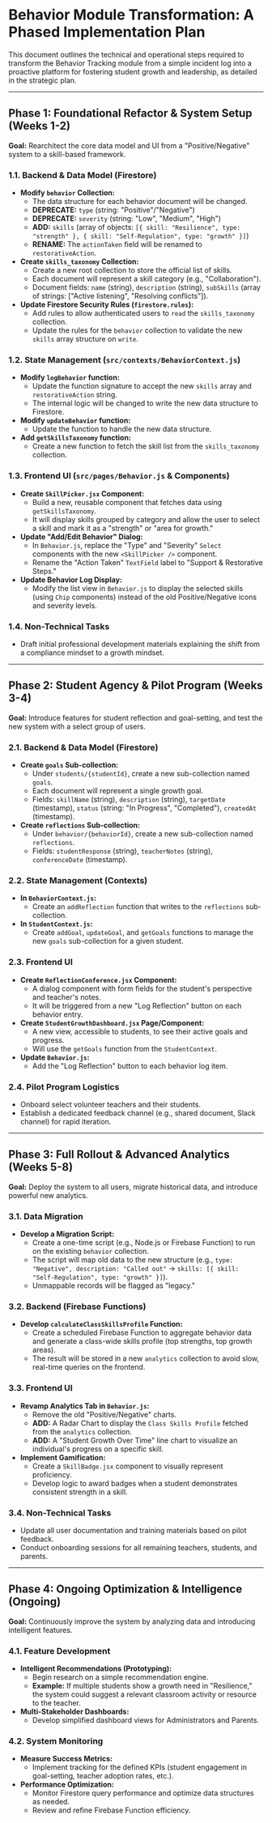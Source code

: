 # Behavior Module Transformation: A Phased Implementation Plan

This document outlines the technical and operational steps required to transform the Behavior Tracking module from a simple incident log into a proactive platform for fostering student growth and leadership, as detailed in the strategic plan.

---

## Phase 1: Foundational Refactor & System Setup (Weeks 1-2)

**Goal:** Rearchitect the core data model and UI from a "Positive/Negative" system to a skill-based framework.

### 1.1. Backend & Data Model (Firestore)

*   **Modify `behavior` Collection:**
    *   The data structure for each behavior document will be changed.
    *   **DEPRECATE:** `type` (string: "Positive"/"Negative")
    *   **DEPRECATE:** `severity` (string: "Low", "Medium", "High")
    *   **ADD:** `skills` (array of objects: `[{ skill: "Resilience", type: "strength" }, { skill: "Self-Regulation", type: "growth" }]`)
    *   **RENAME:** The `actionTaken` field will be renamed to `restorativeAction`.
*   **Create `skills_taxonomy` Collection:**
    *   Create a new root collection to store the official list of skills.
    *   Each document will represent a skill category (e.g., "Collaboration").
    *   Document fields: `name` (string), `description` (string), `subSkills` (array of strings: ["Active listening", "Resolving conflicts"]).
*   **Update Firestore Security Rules (`firestore.rules`):**
    *   Add rules to allow authenticated users to `read` the `skills_taxonomy` collection.
    *   Update the rules for the `behavior` collection to validate the new `skills` array structure on `write`.

### 1.2. State Management (`src/contexts/BehaviorContext.js`)

*   **Modify `logBehavior` function:**
    *   Update the function signature to accept the new `skills` array and `restorativeAction` string.
    *   The internal logic will be changed to write the new data structure to Firestore.
*   **Modify `updateBehavior` function:**
    *   Update the function to handle the new data structure.
*   **Add `getSkillsTaxonomy` function:**
    *   Create a new function to fetch the skill list from the `skills_taxonomy` collection.

### 1.3. Frontend UI (`src/pages/Behavior.js` & Components)

*   **Create `SkillPicker.jsx` Component:**
    *   Build a new, reusable component that fetches data using `getSkillsTaxonomy`.
    *   It will display skills grouped by category and allow the user to select a skill and mark it as a "strength" or "area for growth."
*   **Update "Add/Edit Behavior" Dialog:**
    *   In `Behavior.js`, replace the "Type" and "Severity" `Select` components with the new `<SkillPicker />` component.
    *   Rename the "Action Taken" `TextField` label to "Support & Restorative Steps."
*   **Update Behavior Log Display:**
    *   Modify the list view in `Behavior.js` to display the selected skills (using `Chip` components) instead of the old Positive/Negative icons and severity levels.

### 1.4. Non-Technical Tasks

*   Draft initial professional development materials explaining the shift from a compliance mindset to a growth mindset.

---

## Phase 2: Student Agency & Pilot Program (Weeks 3-4)

**Goal:** Introduce features for student reflection and goal-setting, and test the new system with a select group of users.

### 2.1. Backend & Data Model (Firestore)

*   **Create `goals` Sub-collection:**
    *   Under `students/{studentId}`, create a new sub-collection named `goals`.
    *   Each document will represent a single growth goal.
    *   Fields: `skillName` (string), `description` (string), `targetDate` (timestamp), `status` (string: "In Progress", "Completed"), `createdAt` (timestamp).
*   **Create `reflections` Sub-collection:**
    *   Under `behavior/{behaviorId}`, create a new sub-collection named `reflections`.
    *   Fields: `studentResponse` (string), `teacherNotes` (string), `conferenceDate` (timestamp).

### 2.2. State Management (Contexts)

*   **In `BehaviorContext.js`:**
    *   Create an `addReflection` function that writes to the `reflections` sub-collection.
*   **In `StudentContext.js`:**
    *   Create `addGoal`, `updateGoal`, and `getGoals` functions to manage the new `goals` sub-collection for a given student.

### 2.3. Frontend UI

*   **Create `ReflectionConference.jsx` Component:**
    *   A dialog component with form fields for the student's perspective and teacher's notes.
    *   It will be triggered from a new "Log Reflection" button on each behavior entry.
*   **Create `StudentGrowthDashboard.jsx` Page/Component:**
    *   A new view, accessible to students, to see their active goals and progress.
    *   Will use the `getGoals` function from the `StudentContext`.
*   **Update `Behavior.js`:**
    *   Add the "Log Reflection" button to each behavior log item.

### 2.4. Pilot Program Logistics

*   Onboard select volunteer teachers and their students.
*   Establish a dedicated feedback channel (e.g., shared document, Slack channel) for rapid iteration.

---

## Phase 3: Full Rollout & Advanced Analytics (Weeks 5-8)

**Goal:** Deploy the system to all users, migrate historical data, and introduce powerful new analytics.

### 3.1. Data Migration

*   **Develop a Migration Script:**
    *   Create a one-time script (e.g., Node.js or Firebase Function) to run on the existing `behavior` collection.
    *   The script will map old data to the new structure (e.g., `type: "Negative", description: "Called out"` -> `skills: [{ skill: "Self-Regulation", type: "growth" }]`).
    *   Unmappable records will be flagged as "legacy."

### 3.2. Backend (Firebase Functions)

*   **Develop `calculateClassSkillsProfile` Function:**
    *   Create a scheduled Firebase Function to aggregate behavior data and generate a class-wide skills profile (top strengths, top growth areas).
    *   The result will be stored in a new `analytics` collection to avoid slow, real-time queries on the frontend.

### 3.3. Frontend UI

*   **Revamp Analytics Tab in `Behavior.js`:**
    *   Remove the old "Positive/Negative" charts.
    *   **ADD:** A Radar Chart to display the `Class Skills Profile` fetched from the `analytics` collection.
    *   **ADD:** A "Student Growth Over Time" line chart to visualize an individual's progress on a specific skill.
*   **Implement Gamification:**
    *   Create a `SkillBadge.jsx` component to visually represent proficiency.
    *   Develop logic to award badges when a student demonstrates consistent strength in a skill.

### 3.4. Non-Technical Tasks

*   Update all user documentation and training materials based on pilot feedback.
*   Conduct onboarding sessions for all remaining teachers, students, and parents.

---

## Phase 4: Ongoing Optimization & Intelligence (Ongoing)

**Goal:** Continuously improve the system by analyzing data and introducing intelligent features.

### 4.1. Feature Development

*   **Intelligent Recommendations (Prototyping):**
    *   Begin research on a simple recommendation engine.
    *   **Example:** If multiple students show a growth need in "Resilience," the system could suggest a relevant classroom activity or resource to the teacher.
*   **Multi-Stakeholder Dashboards:**
    *   Develop simplified dashboard views for Administrators and Parents.

### 4.2. System Monitoring

*   **Measure Success Metrics:**
    *   Implement tracking for the defined KPIs (student engagement in goal-setting, teacher adoption rates, etc.).
*   **Performance Optimization:**
    *   Monitor Firestore query performance and optimize data structures as needed.
    *   Review and refine Firebase Function efficiency.
